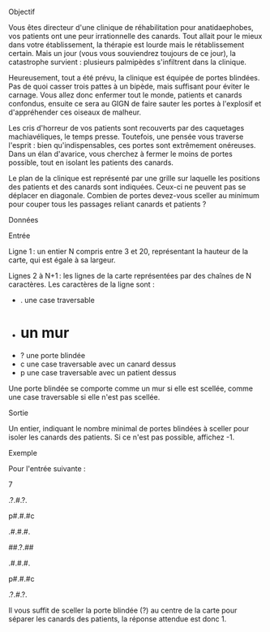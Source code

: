 Objectif

Vous êtes directeur d'une clinique de réhabilitation pour anatidaephobes, vos patients ont une peur irrationnelle des canards. Tout allait pour le mieux dans votre établissement, la thérapie est lourde mais le rétablissement certain. Mais un jour (vous vous souviendrez toujours de ce jour), la catastrophe survient : plusieurs palmipèdes s'infiltrent dans la clinique.

Heureusement, tout a été prévu, la clinique est équipée de portes blindées. Pas de quoi casser trois pattes à un bipède, mais suffisant pour éviter le carnage. Vous allez donc enfermer tout le monde, patients et canards confondus, ensuite ce sera au GIGN de faire sauter les portes à l'explosif et d'appréhender ces oiseaux de malheur.

Les cris d'horreur de vos patients sont recouverts par des caquetages machiavéliques, le temps presse. Toutefois, une pensée vous traverse l'esprit : bien qu'indispensables, ces portes sont extrêmement onéreuses. Dans un élan d'avarice, vous cherchez à fermer le moins de portes possible, tout en isolant les patients des canards.

Le plan de la clinique est représenté par une grille sur laquelle les positions des patients et des canards sont indiquées. Ceux-ci ne peuvent pas se déplacer en diagonale. Combien de portes devez-vous sceller au minimum pour couper tous les passages reliant canards et patients ?

Données

Entrée

Ligne 1 : un entier N compris entre 3 et 20, représentant la hauteur de la carte, qui est égale à sa largeur.

Lignes 2 à N+1 : les lignes de la carte représentées par des chaînes de N caractères. Les caractères de la ligne sont :

- . une case traversable
- # un mur
- ? une porte blindée
- c une case traversable avec un canard dessus
- p une case traversable avec un patient dessus


Une porte blindée se comporte comme un mur si elle est scellée, comme une case traversable si elle n'est pas scellée.

Sortie

Un entier, indiquant le nombre minimal de portes blindées à sceller pour isoler les canards des patients. Si ce n'est pas possible, affichez -1.


Exemple

Pour l'entrée suivante :

7

.?.#.?.

p#.#.#c

.#.#.#.

##.?.##

.#.#.#.

p#.#.#c

.?.#.?.


Il vous suffit de sceller la porte blindée (?) au centre de la carte pour séparer les canards des patients, la réponse attendue est donc 1.
